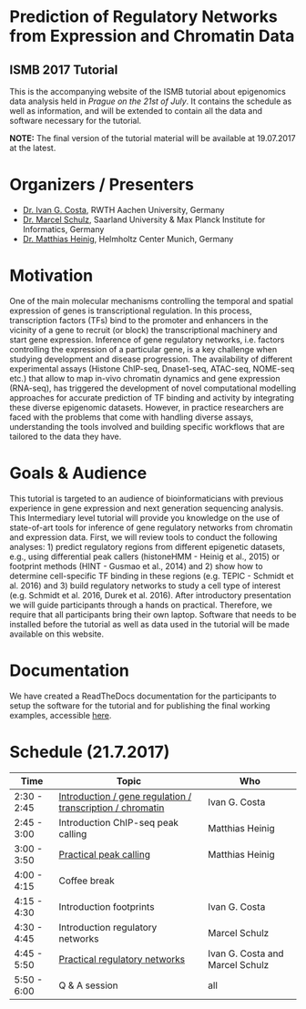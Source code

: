 # Prediction of Regulatory Networks from Expression and Chromatin Data
## ISMB 2017 Tutorial

This is the accompanying website of the ISMB tutorial about epigenomics data analysis held in *Prague on the 21st of July*. It contains the schedule as well as information, and will be extended to contain all the data and software necessary for the tutorial.

**NOTE:** The final version of the tutorial material will be available at 19.07.2017 at the latest. 

# Organizers / Presenters

* [Dr. Ivan G. Costa](http://costalab.org/team-2/ivan-g-costa-group-leader-2/), RWTH Aachen University, Germany
* [Dr. Marcel Schulz](https://bioinf.mpi-inf.mpg.de/homepage/index.php?&account=mschulz), Saarland University & Max Planck Institute for Informatics, Germany
* [Dr. Matthias Heinig](https://www.helmholtz-muenchen.de/icb/institute/staff/staff/ma/4158/Dr.-Heinig/index.html), Helmholtz Center Munich, Germany 


# Motivation
One of the main molecular mechanisms controlling the temporal and spatial expression of genes is transcriptional regulation. In this process, transcription factors (TFs) bind to the promoter and enhancers in the vicinity of a gene to recruit (or block) the transcriptional machinery and start gene expression. Inference of gene regulatory networks, i.e. factors controlling the expression of a particular gene, is a key challenge when studying development and disease progression. The availability of different experimental assays (Histone ChIP-seq, Dnase1-seq, ATAC-seq, NOME-seq etc.) that allow to map in-vivo chromatin dynamics and gene expression (RNA-seq), has triggered the development of novel computational modelling approaches for accurate prediction of TF binding and activity by integrating these diverse epigenomic datasets. However, in practice researchers are faced with the problems that come with handling diverse assays, understanding the tools involved and building specific workflows that are tailored to the data they have.

# Goals & Audience

This tutorial is targeted to an audience of bioinformaticians with previous experience in gene expression and next generation sequencing analysis. This Intermediary level tutorial will provide you knowledge on the use of state-of-art tools for inference of gene regulatory networks from chromatin and expression data. First, we will review tools to conduct the following analyses: 1) predict regulatory regions from different epigenetic datasets, e.g., using differential peak callers (histoneHMM - Heinig et al., 2015) or footprint methods (HINT - Gusmao et al., 2014) and 2) show how to determine cell-specific TF binding in these regions (e.g. TEPIC - Schmidt et al. 2016) and 3) build regulatory networks to study a cell type of interest (e.g. Schmidt et al. 2016, Durek et al. 2016). After introductory presentation we will guide participants through a hands on practical. Therefore, we require that all participants bring their own laptop. Software that needs to be installed before the tutorial as well as data used in the tutorial will be made available on this website.

# Documentation
We have created a ReadTheDocs documentation for the participants to setup the software for the tutorial and for publishing the final working examples, accessible [here](http://epigenomicstutorial-ismb2017.readthedocs.io/en/latest/index.html).

# Schedule (21.7.2017)

| Time  | Topic  |  Who |
|---|---|---|
|  2:30 - 2:45 | [Introduction / gene regulation / transcription / chromatin](https://github.com/SchulzLab/EpigenomicsTutorial-ISMB2017/blob/master/slides/Tutorial_Intro.pdf)  | Ivan G. Costa   |
|  2:45 - 3:00 | Introduction ChIP-seq peak calling  | Matthias Heinig  |
| 3:00 - 3:50  |  [Practical peak calling](http://epigenomicstutorial-ismb2017.readthedocs.io/en/latest/Practical1.html) |  Matthias Heinig |
| 4:00 - 4:15  | Coffee break  |   |
|  4:15 - 4:30 | Introduction footprints  | Ivan G. Costa   |
|  4:30 - 4:45 |  Introduction regulatory networks | Marcel Schulz  |
|  4:45 - 5:50 | [Practical regulatory networks](http://epigenomicstutorial-ismb2017.readthedocs.io/en/latest/Practical2.html) | Ivan G. Costa and Marcel Schulz |
|  5:50 - 6:00 | Q & A session | all |

